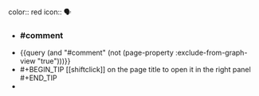 color:: red
icon:: 🗣️

- ### #comment
- {{query (and "#comment"  (not (page-property :exclude-from-graph-view "true")))}}
- #+BEGIN_TIP
  [[shiftclick]] on the page title to open it in the right panel
  #+END_TIP
-